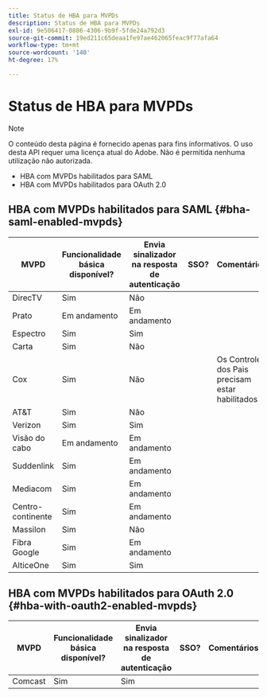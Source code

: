 ```yaml
---
title: Status de HBA para MVPDs
description: Status de HBA para MVPDs
exl-id: 9e506417-0886-4306-9b9f-5fde24a792d3
source-git-commit: 19ed211c65deaa1fe97ae462065feac9f77afa64
workflow-type: tm+mt
source-wordcount: '140'
ht-degree: 17%

---
```


# Status de HBA para MVPDs

>[!NOTE]
>
>O conteúdo desta página é fornecido apenas para fins informativos. O uso desta API requer uma licença atual do Adobe. Não é permitida nenhuma utilização não autorizada.


* HBA com MVPDs habilitados para SAML
* HBA com MVPDs habilitados para OAuth 2.0


## HBA com MVPDs habilitados para SAML {#bha-saml-enabled-mvpds}

| MVPD | Funcionalidade básica disponível? | Envia sinalizador na resposta de autenticação | SSO? | Comentários |
|---|---|---|---|---|
| DirecTV | Sim | Não |      |                                      |
| Prato | Em andamento | Em andamento |      |                                      |
| Espectro | Sim | Sim |      |                                      |
| Carta | Sim | Não |      |                                      |
| Cox | Sim | Não |      | Os Controles dos Pais precisam estar habilitados |
| AT&amp;T | Sim | Não |      |                                      |
| Verizon | Sim | Sim |      |                                      |
| Visão do cabo | Em andamento | Em andamento |      |                                      |
| Suddenlink | Sim | Em andamento |      |                                      |
| Mediacom | Sim | Em andamento |      |                                      |
| Centro-continente | Sim | Em andamento |      |                                      |
| Massilon | Sim | Não |      |                                      |
| Fibra Google | Sim | Em andamento |      |                                      |
| AlticeOne | Sim | Sim |      |                                      |


## HBA com MVPDs habilitados para OAuth 2.0 {#hba-with-oauth2-enabled-mvpds}

| MVPD | Funcionalidade básica disponível? | Envia sinalizador na resposta de autenticação | SSO? | Comentários |
|---|---|---|---|---|
| Comcast | Sim | Sim | | |
